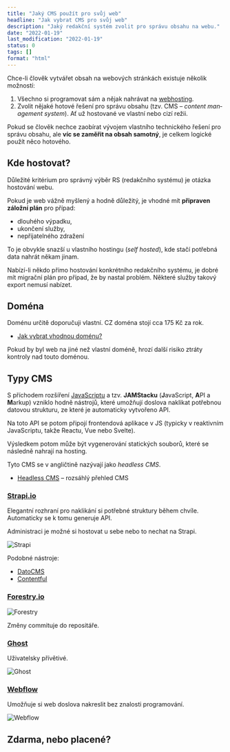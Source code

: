 ```yaml
---
title: "Jaký CMS použít pro svůj web"
headline: "Jak vybrat CMS pro svůj web"
description: "Jaký redakční systém zvolit pro správu obsahu na webu."
date: "2022-01-19"
last_modification: "2022-01-19"
status: 0
tags: []
format: "html"
---
```


<p>Chce-li člověk vytvářet obsah na webových stránkách existuje několik možností:</p>

<ol>
  <li>Všechno si programovat sám a nějak nahrávat na <a href="/hosting">webhosting</a>.</li>
  
  <li>Zvolit nějaké hotové řešení pro správu obsahu (tzv. CMS – <i lang="en">content management system</i>). Ať už hostované ve vlastní nebo cizí režii.</li>
</ol>

<p>Pokud se člověk nechce zaobírat vývojem vlastního technického řešení pro správu obsahu, ale <b>víc se zaměřit na obsah samotný</b>, je celkem logické použít něco hotového.</p>


<h2 id="hosting">Kde hostovat?</h2>

<p>Důležité kritérium pro správný výběr RS (redakčního systému) je otázka hostování webu.</p>

<p>Pokud je web vážně myšlený a hodně důležitý, je vhodné mít <b>připraven záložní plán</b> pro případ:</p>

<ul>
  <li>dlouhého výpadku,</li>
  <li>ukončení služby,</li>
  <li>nepřijatelného zdražení</li>
</ul>

<p>To je obvykle snazší u vlastního hostingu (<i en="lang">self hosted</i>), kde stačí potřebná data nahrát někam jinam.</p>


<p>Nabízí-li někdo přímo hostování konkrétního redakčního systému, je dobré mít migrační plán pro případ, že by nastal problém. Některé služby takový export nemusí nabízet.</p>










<h2 id="domena">Doména</h2>

<p>Doménu určitě doporučuji vlastní. CZ doména stojí cca 175 Kč za rok.</p>

<div class="internal-content">
  <ul>
    <li>
      <a href="/domena">Jak vybrat vhodnou doménu?</a>
    </li>
  </ul>
</div>

<p>Pokud by byl web na jiné než vlastní doméně, hrozí další risiko ztráty kontroly nad touto doménou.</p>



<h2 id="typy">Typy CMS</h2>

<p>S příchodem rozšíření <a href="/js">JavaScriptu</a> a tzv. <b>JAMStacku</b> (<b>J</b>avaScript, <b>A</b>PI a <b>M</b>arkup) vzniklo hodně nástrojů, které umožňují doslova naklikat potřebnou datovou strukturu, ze které je automaticky vytvořeno API.</p>

<p>Na toto API se potom připojí frontendová aplikace v JS (typicky v reaktivním JavaScriptu, takže Reactu, Vue nebo Svelte).</p>

<p>Výsledkem potom může být vygenerování statických souborů, které se následně nahrají na hosting.</p>

<p>Tyto CMS se v angličtině nazývají jako <i>headless CMS</i>.</p>

<div class="external-content">
  <ul>
    <li>
      <a href="https://jamstack.org/headless-cms/">Headless CMS</a> – rozsáhlý přehled CMS
    </li>
  </ul>
</div>



<h3 id="strapi"><a href="https://strapi.io">Strapi.io</a></h3>

<p>Elegantní rozhraní pro naklikání si potřebné struktury během chvíle. Automaticky se k tomu generuje API.</p>

<p>Administraci je možné si hostovat u sebe nebo to nechat na Strapi.</p>

<p><img src="/files/jaky-cms/strapi.png" alt="Strapi" class="border"></p>

<p>Podobné nástroje:</p>

<ul>
  <li><a href="https://www.datocms.com">DatoCMS</a></li>
  <li><a href="https://www.contentful.com">Contentful</a></li>
</ul>

<h3 id="forestry"><a href="https://forestry.io">Forestry.io</a></h3>

<p><img src="/files/jaky-cms/forestry.png" alt="Forestry" class="border"></p>


































<p>Změny commituje do repositáře.</p>


<h3 id="ghost"><a href="https://ghost.org">Ghost</a></h3>

<p>Uživatelsky přívětivé.</p>

<p><img src="/files/jaky-cms/ghost.png" alt="Ghost" class="border"></p>


























<h3 id="webflow"><a href="https://webflow.com/">Webflow</a></h3>

<p>Umožňuje si web doslova nakreslit bez znalosti programování.</p>

<p><img src="/files/jaky-cms/webflow.png" alt="Webflow" class="border"></p>























<h2 id="zdarma">Zdarma, nebo placené?</h2>







